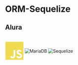 <h1>ORM-Sequelize</h1>

<h2>Alura</h2>

<div style="display: inline_block" "margin: 5px"><br>
  <img align="center" alt="Js" height="60" width="60" src="https://raw.githubusercontent.com/devicons/devicon/master/icons/javascript/javascript-plain.svg">
  <img align="center" alt="MariaDB" height="60" width="60" src="https://mariadb.com/wp-content/uploads/2019/11/mariadb-logo-vert_blue-transparent-300x245.png">
   <img align="center" alt="Sequelize" height="100" width="100" src="https://cdn.jsdelivr.net/gh/devicons/devicon/icons/sequelize/sequelize-original-wordmark.svg" />
</div>
